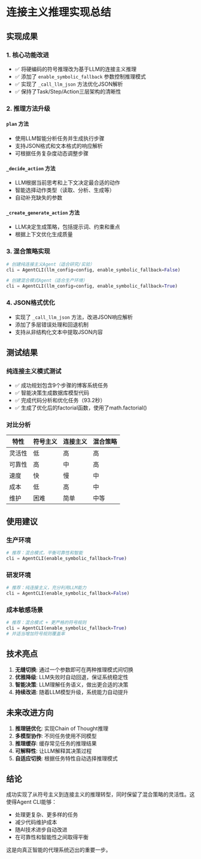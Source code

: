 # 连接主义推理实现总结

## 实现成果

### 1. 核心功能改进
- ✅ 将硬编码的符号推理改为基于LLM的连接主义推理
- ✅ 添加了 `enable_symbolic_fallback` 参数控制推理模式
- ✅ 实现了 `_call_llm_json` 方法优化JSON解析
- ✅ 保持了Task/Step/Action三层架构的清晰性

### 2. 推理方法升级

#### `plan` 方法
- 使用LLM智能分析任务并生成执行步骤
- 支持JSON格式和文本格式的响应解析
- 可根据任务复杂度动态调整步骤

#### `_decide_action` 方法
- LLM根据当前思考和上下文决定最合适的动作
- 智能选择动作类型（读取、分析、生成等）
- 自动补充缺失的参数

#### `_create_generate_action` 方法
- LLM决定生成策略，包括提示词、约束和重点
- 根据上下文优化生成质量

### 3. 混合策略实现
```python
# 创建纯连接主义Agent（适合研究/实验）
cli = AgentCLI(llm_config=config, enable_symbolic_fallback=False)

# 创建混合模式Agent（适合生产环境）
cli = AgentCLI(llm_config=config, enable_symbolic_fallback=True)
```

### 4. JSON格式优化
- 实现了 `_call_llm_json` 方法，改进JSON响应解析
- 添加了多层错误处理和回退机制
- 支持从非结构化文本中提取JSON内容

## 测试结果

### 纯连接主义模式测试
- ✅ 成功规划包含9个步骤的博客系统任务
- ✅ 智能决策生成数据库模型代码
- ✅ 完成代码分析和优化任务（93.2秒）
- ✅ 生成了优化后的factorial函数，使用了math.factorial()

### 对比分析

| 特性 | 符号主义 | 连接主义 | 混合策略 |
|------|----------|----------|----------|
| 灵活性 | 低 | 高 | 高 |
| 可靠性 | 高 | 中 | 高 |
| 速度 | 快 | 慢 | 中 |
| 成本 | 低 | 高 | 中 |
| 维护 | 困难 | 简单 | 中等 |

## 使用建议

### 生产环境
```python
# 推荐：混合模式，平衡可靠性和智能
cli = AgentCLI(enable_symbolic_fallback=True)
```

### 研发环境
```python
# 推荐：纯连接主义，充分利用LLM能力
cli = AgentCLI(enable_symbolic_fallback=False)
```

### 成本敏感场景
```python
# 推荐：混合模式 + 更严格的符号规则
cli = AgentCLI(enable_symbolic_fallback=True)
# 并适当增加符号规则覆盖率
```

## 技术亮点

1. **无缝切换**: 通过一个参数即可在两种推理模式间切换
2. **优雅降级**: LLM失败时自动回退，保证系统稳定性
3. **智能决策**: LLM理解任务语义，做出更合适的决策
4. **持续改进**: 随着LLM模型升级，系统能力自动提升

## 未来改进方向

1. **推理链优化**: 实现Chain of Thought推理
2. **多模型协作**: 不同任务使用不同模型
3. **推理缓存**: 缓存常见任务的推理结果
4. **可解释性**: 让LLM解释其决策过程
5. **自适应切换**: 根据任务特性自动选择推理模式

## 结论

成功实现了从符号主义到连接主义的推理转型，同时保留了混合策略的灵活性。这使得Agent CLI能够：
- 处理更复杂、更多样的任务
- 减少代码维护成本
- 随AI技术进步自动改进
- 在可靠性和智能性之间取得平衡

这是向真正智能的代理系统迈出的重要一步。